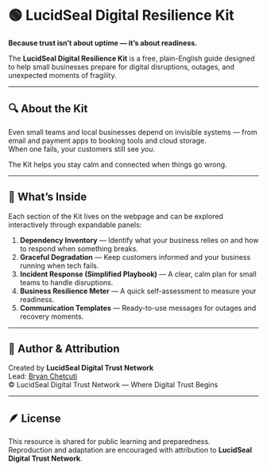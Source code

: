 # 🟢 LucidSeal Digital Resilience Kit

**Because trust isn’t about uptime — it’s about readiness.**

The **LucidSeal Digital Resilience Kit** is a free, plain-English guide designed to help small businesses prepare for digital disruptions, outages, and unexpected moments of fragility.


---

## 🔍 About the Kit


Even small teams and local businesses depend on invisible systems — from email and payment apps to booking tools and cloud storage.  
When one fails, your customers still see *you*.

The Kit helps you stay calm and connected when things go wrong.

---

## 🧭 What’s Inside

Each section of the Kit lives on the webpage and can be explored interactively through expandable panels:

1. **Dependency Inventory** — Identify what your business relies on and how to respond when something breaks.  
2. **Graceful Degradation** — Keep customers informed and your business running when tech fails.  
3. **Incident Response (Simplified Playbook)** — A clear, calm plan for small teams to handle disruptions.  
4. **Business Resilience Meter** — A quick self-assessment to measure your readiness.  
5. **Communication Templates** — Ready-to-use messages for outages and recovery moments.

---

## 🧠 Author & Attribution

Created by **LucidSeal Digital Trust Network**  
Lead: [Bryan Chetcuti](https://bryanchetcuti.com)  
© LucidSeal Digital Trust Network — Where Digital Trust Begins

---

## 🪶 License

This resource is shared for public learning and preparedness.  
Reproduction and adaptation are encouraged with attribution to **LucidSeal Digital Trust Network**.
